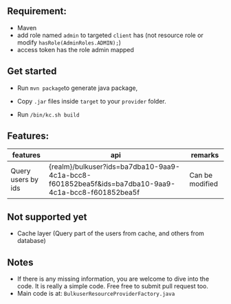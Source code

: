 
Requirement:
-----------------------
- Maven
- add role named `admin` to targeted `client` has  (not resource role or modify `hasRole(AdminRoles.ADMIN);`)
- access token has the role admin mapped
  

Get started
-----------------------
- Run `mvn package`to generate java package,

- Copy `.jar` files inside `target` to your `provider` folder.

- Run `/bin/kc.sh build` 

Features:
------------------------
| features | api | remarks |
|----------|-----|---------|
| Query users by ids | {realm}/bulkuser?ids=ba7dba10-9aa9-4c1a-bcc8-f601852bea5f&ids=ba7dba10-9aa9-4c1a-bcc8-f601852bea5f | Can be modified 

 

Not supported yet
------------------------
- Cache layer (Query part of the users from cache, and others from database)


Notes
------------

- If there is any missing information, you are welcome to dive into the code. It is really a simple code. Free free to submit pull request too.
- Main code is at: `BulkuserResourceProviderFactory.java`

